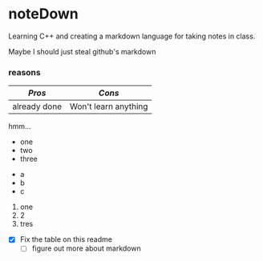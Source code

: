 noteDown
========

Learning C++ and creating a markdown language for taking notes in class.

Maybe I should just steal github's markdown


### reasons
| _Pros_| _Cons_|
| --- | --- |
| already done   | Won't learn anything |



hmm...

* one
* two
* three

- a
- b
- c

1. one
2. 2
3. tres

- [x] Fix the table on this readme
  - [ ] figure out more about markdown
